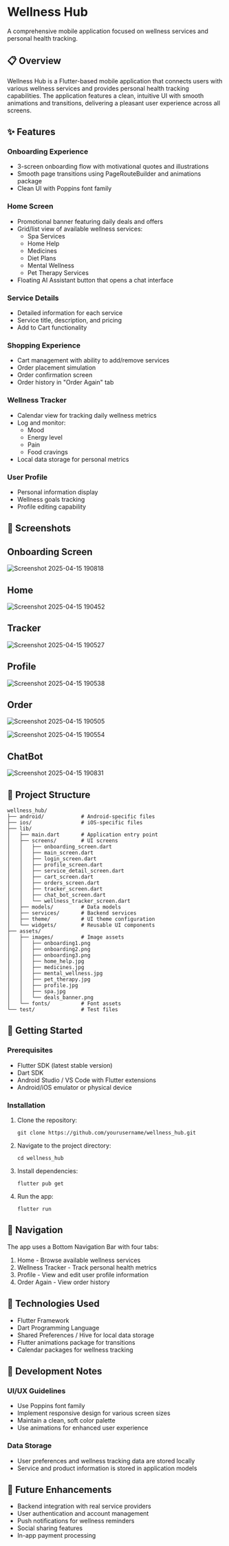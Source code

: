 # Wellness Hub

A comprehensive mobile application focused on wellness services and personal health tracking.

## 📋 Overview

Wellness Hub is a Flutter-based mobile application that connects users with various wellness services and provides personal health tracking capabilities. The application features a clean, intuitive UI with smooth animations and transitions, delivering a pleasant user experience across all screens.

## ✨ Features

### Onboarding Experience
- 3-screen onboarding flow with motivational quotes and illustrations
- Smooth page transitions using PageRouteBuilder and animations package
- Clean UI with Poppins font family

### Home Screen
- Promotional banner featuring daily deals and offers
- Grid/list view of available wellness services:
  - Spa Services
  - Home Help
  - Medicines
  - Diet Plans
  - Mental Wellness
  - Pet Therapy Services
- Floating AI Assistant button that opens a chat interface

### Service Details
- Detailed information for each service
- Service title, description, and pricing
- Add to Cart functionality

### Shopping Experience
- Cart management with ability to add/remove services
- Order placement simulation
- Order confirmation screen
- Order history in "Order Again" tab

### Wellness Tracker
- Calendar view for tracking daily wellness metrics
- Log and monitor:
  - Mood
  - Energy level
  - Pain
  - Food cravings
- Local data storage for personal metrics

### User Profile
- Personal information display
- Wellness goals tracking
- Profile editing capability

## 📱 Screenshots
## Onboarding Screen
![Screenshot 2025-04-15 190818](https://github.com/user-attachments/assets/210a7c4c-d0c5-4c32-8e69-84e56120e124)

## Home 
![Screenshot 2025-04-15 190452](https://github.com/user-attachments/assets/417837b3-fc2a-4430-b6a7-fe158267b8d2)

## Tracker
![Screenshot 2025-04-15 190527](https://github.com/user-attachments/assets/7464a0aa-bbfb-499c-ab0c-385484a0f40b)

## Profile
![Screenshot 2025-04-15 190538](https://github.com/user-attachments/assets/31079a9b-7d2d-466c-bc2a-593e4069b8b4)

## Order 

![Screenshot 2025-04-15 190505](https://github.com/user-attachments/assets/a0aa3723-bba7-47d0-a8af-5eb9495c0425)

![Screenshot 2025-04-15 190554](https://github.com/user-attachments/assets/eb1d046a-1ba4-46a1-b860-7c9889f0cd8f)

## ChatBot

![Screenshot 2025-04-15 190831](https://github.com/user-attachments/assets/ac6b0eb2-cf60-432d-ac2e-143e89df1be6)


## 🧩 Project Structure

```
wellness_hub/
├── android/            # Android-specific files
├── ios/                # iOS-specific files
├── lib/
│   ├── main.dart       # Application entry point
│   ├── screens/        # UI screens
│   │   ├── onboarding_screen.dart
│   │   ├── main_screen.dart
│   │   ├── login_screen.dart
│   │   ├── profile_screen.dart
│   │   ├── service_detail_screen.dart
│   │   ├── cart_screen.dart
│   │   ├── orders_screen.dart
│   │   ├── tracker_screen.dart
│   │   ├── chat_bot_screen.dart
│   │   └── wellness_tracker_screen.dart
│   ├── models/         # Data models
│   ├── services/       # Backend services
│   ├── theme/          # UI theme configuration
│   └── widgets/        # Reusable UI components
├── assets/
│   ├── images/         # Image assets
│   │   ├── onboarding1.png
│   │   ├── onboarding2.png
│   │   ├── onboarding3.png
│   │   ├── home_help.jpg
│   │   ├── medicines.jpg
│   │   ├── mental_wellness.jpg
│   │   ├── pet_therapy.jpg
│   │   ├── profile.jpg
│   │   ├── spa.jpg
│   │   └── deals_banner.png
│   └── fonts/          # Font assets
└── test/               # Test files
```

## 🚀 Getting Started

### Prerequisites
- Flutter SDK (latest stable version)
- Dart SDK
- Android Studio / VS Code with Flutter extensions
- Android/iOS emulator or physical device

### Installation

1. Clone the repository:
   ```
   git clone https://github.com/yourusername/wellness_hub.git
   ```

2. Navigate to the project directory:
   ```
   cd wellness_hub
   ```

3. Install dependencies:
   ```
   flutter pub get
   ```

4. Run the app:
   ```
   flutter run
   ```

## 📱 Navigation

The app uses a Bottom Navigation Bar with four tabs:
1. Home - Browse available wellness services
2. Wellness Tracker - Track personal health metrics
3. Profile - View and edit user profile information
4. Order Again - View order history

## 🔧 Technologies Used

- Flutter Framework
- Dart Programming Language
- Shared Preferences / Hive for local data storage
- Flutter animations package for transitions
- Calendar packages for wellness tracking

## 📝 Development Notes

### UI/UX Guidelines
- Use Poppins font family
- Implement responsive design for various screen sizes
- Maintain a clean, soft color palette
- Use animations for enhanced user experience

### Data Storage
- User preferences and wellness tracking data are stored locally
- Service and product information is stored in application models

## 🔄 Future Enhancements

- Backend integration with real service providers
- User authentication and account management
- Push notifications for wellness reminders
- Social sharing features
- In-app payment processing



